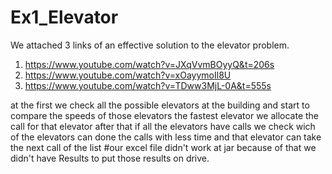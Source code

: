 # Ex1_Elevator
We attached 3 links of an effective solution to the elevator 
problem. 

1) https://www.youtube.com/watch?v=JXqVvmBOyyQ&t=206s
2) https://www.youtube.com/watch?v=xOayymoIl8U
3) https://www.youtube.com/watch?v=TDww3MjL-0A&t=555s



at the first we check all the possible elevators at the building and start to compare 
the speeds of those elevators the fastest elevator we allocate the call for that elevator after that if all the elevators have calls we check wich of the elevators can done the calls with less time and that elevator can take the next call of the list 
#our excel file didn't work at jar because of that we didn't have Results to put those results on drive. 
